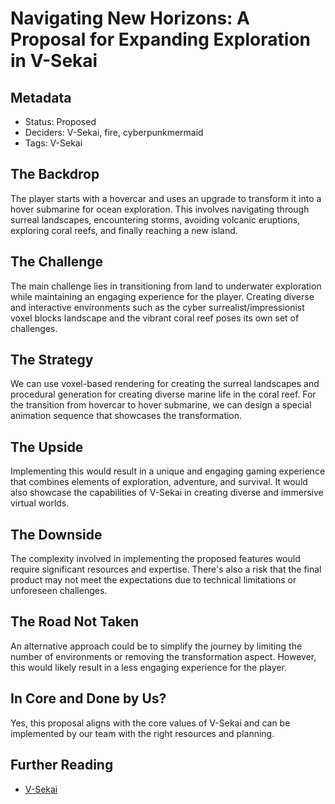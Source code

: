 # Navigating New Horizons: A Proposal for Expanding Exploration in V-Sekai

## Metadata

- Status: Proposed
- Deciders: V-Sekai, fire, cyberpunkmermaid
- Tags: V-Sekai

## The Backdrop

The player starts with a hovercar and uses an upgrade to transform it into a hover submarine for ocean exploration. This involves navigating through surreal landscapes, encountering storms, avoiding volcanic eruptions, exploring coral reefs, and finally reaching a new island.

## The Challenge

The main challenge lies in transitioning from land to underwater exploration while maintaining an engaging experience for the player. Creating diverse and interactive environments such as the cyber surrealist/impressionist voxel blocks landscape and the vibrant coral reef poses its own set of challenges.

## The Strategy

We can use voxel-based rendering for creating the surreal landscapes and procedural generation for creating diverse marine life in the coral reef. For the transition from hovercar to hover submarine, we can design a special animation sequence that showcases the transformation.

## The Upside

Implementing this would result in a unique and engaging gaming experience that combines elements of exploration, adventure, and survival. It would also showcase the capabilities of V-Sekai in creating diverse and immersive virtual worlds.

## The Downside

The complexity involved in implementing the proposed features would require significant resources and expertise. There's also a risk that the final product may not meet the expectations due to technical limitations or unforeseen challenges.

## The Road Not Taken

An alternative approach could be to simplify the journey by limiting the number of environments or removing the transformation aspect. However, this would likely result in a less engaging experience for the player.

## In Core and Done by Us?

Yes, this proposal aligns with the core values of V-Sekai and can be implemented by our team with the right resources and planning.

## Further Reading

- [V-Sekai](https://github.com/v-sekai/)